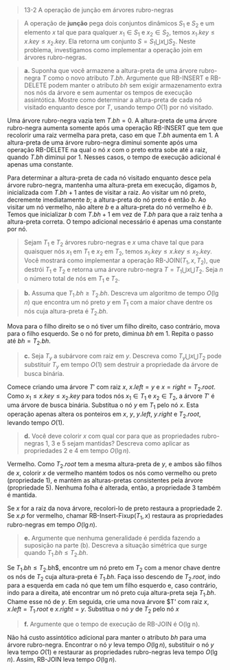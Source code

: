 > 13-2 A operação de junção em árvores rubro-negras

> A operação de **junção** pega dois conjuntos dinâmicos $S_1$ e $S_2$ e um elemento $x$ tal que para qualquer $x_1 ∈ S_1$ e $x_2 ∈ S_2$, temos $x_1.key ≤ x.key ≤ x_2.key$. Ela retorna um conjunto $S = S_1 ⋃ {x} ⋃ S_2$. Neste problema, investigamos como implementar a operação join em árvores rubro-negras.

> **a.** Suponha que você armazene a altura-preta de uma árvore rubro-negra $T$ como o novo atributo $T.bh$. Argumente que $\text{RB-INSERT}$ e $\text{RB-DELETE}$ podem manter o atributo $bh$ sem exigir armazenamento extra nos nós da árvore e sem aumentar os tempos de execução assintótica. Mostre como determinar a altura-preta de cada nó visitado enquanto desce por $T$, usando tempo $O(1)$ por nó visitado.

Uma árvore rubro-negra vazia tem $T.bh = 0$. A altura-preta de uma árvore rubro-negra aumenta somente após uma operação $\text{RB-INSERT}$ que tem que recolorir uma raiz vermelha para preta, caso em que $T.bh$ aumenta em 1. A altura-preta de uma árvore rubro-negra diminui somente após uma operação $\text{RB-DELETE}$ na qual o nó $x$ com o preto extra sobe até a raiz, quando $T.bh$ diminui por 1. Nesses casos, o tempo de execução adicional é apenas uma constante.

Para determinar a altura-preta de cada nó visitado enquanto desce pela árvore rubro-negra, mantenha uma altura-preta em execução, digamos $b$, inicializada com $T.bh+1$ antes de visitar a raiz. Ao visitar um nó preto, decremente imediatamente $b$; a altura-preta do nó preto é então $b$. Ao visitar um nó vermelho, não altere $b$ e a altura-preta do nó vermelho é $b$. Temos que inicializar $b$ com $T.bh+1$ em vez de $T.bh$ para que a raiz tenha a altura-preta correta. O tempo adicional necessário é apenas uma constante por nó.

> Sejam $T_1$ e $T_2$ árvores rubro-negras e $x$ uma chave tal que para quaisquer nós $x_1$ em $T_1$ e $x_2$ em $T_2$, temos $x_1.key ≤ x.key ≤ x_2.key$. Você mostrará como implementar a operação $\text{RB-JOIN}(T_1, x, T_2)$, que destrói $T_1$ e $T_2$ e retorna uma árvore rubro-negra $T = T_1 ⋃ {x} ⋃ T_2$. Seja $n$ o número total de nós em $T_1$ e $T_2$.

> **b.** Assuma que $T_1.bh ≥ T_2.bh$. Descreva um algoritmo de tempo $O(\lg n)$ que encontra um nó preto $y$ em $T_1$ com a maior chave dentre os nós cuja altura-preta é $T_2.bh$.

Mova para o filho direito se o nó tiver um filho direito, caso contrário, mova para o filho esquerdo. Se o nó for preto, diminua $bh$ em $1$. Repita o passo até $bh = T_2.bh$.

> **c.** Seja $T_y$ a subárvore com raiz em $y$. Descreva como $T_y ⋃ {x} ⋃ T_2$ pode substituir $T_y$ em tempo $O(1)$ sem destruir a propriedade da árvore de busca binária.

Comece criando uma árvore $T'$ com raiz $x$, $x.left=y$ e $x=right=T_2.root$. Como $x_1 \leq x.key \leq x_2.key$ para todos nós $x_1 \in T_1$ e $x_2 \in T_2$, a árvore $T'$ é uma árvore de busca binária. Substitua o nó $y$ em $T_1$ pelo nó $x$. Esta operação apenas altera os ponteiros em $x$, $y$, $y.left$, $y.right$ e $T_2.root$, levando tempo $O(1)$.

> **d.** Você deve colorir $x$ com qual cor para que as propriedades rubro-negras 1, 3 e 5 sejam mantidas? Descreva como aplicar as propriedades 2 e 4 em tempo $O(\lg n)$.

Vermelho. Como $T_2.root$ tem a mesma altura-preta de $y$, e ambos são filhos de $x$, colorir $x$ de vermelho mantém todos os nós como vermelho ou preto (propriedade 1), e mantém as alturas-pretas consistentes pela árvore (propriedade 5). Nenhuma folha é alterada, então, a propriedade 3 também é mantida.

Se $x$ for a raiz da nova árvore, recolori-lo de preto restaura a propriedade 2. Se $x.p$ for vermelho, chamar $\text{RB-Insert-Fixup}(T_1,x)$ restaura as propriedades rubro-negras em tempo $O(\lg n)$.

> **e.** Argumente que nenhuma generalidade é perdida fazendo a suposição na parte (b). Descreva a situação simétrica que surge quando $T_1.bh ≤ T_2.bh$.

Se $T_1.bh \leq T_2.$bh$, encontre um nó preto em $T_2$ com a menor chave dentre os nós de $T_2$ cuja altura-preta é $T_1.bh$. Faça isso descendo de $T_2.root$, indo para a esquerda em cada nó que tem um filho esquerdo e, caso contrário, indo para a direita, até encontrar um nó preto cuja altura-preta seja $T_1.bh$. Chame esse nó de $y$. Em seguida, crie uma nova árvore $T' com raiz $x$, $x.left=T_1.root$ e $x.right=y$. Substitua o nó $y$ de $T_2$ pelo nó $x$

> **f.** Argumente que o tempo de execução de $\text{RB-JOIN}$ é O(lg n).

Não há custo assintótico adicional para manter o atributo $bh$ para uma árvore rubro-negra. Encontrar o nó $y$ leva tempo $O(\lg n)$, substituir o nó $y$ leva tempo $O(1)$ e restaurar as propriedades rubro-negras leva tempo $O(\lg n)$. Assim, $\text{RB-JOIN}$ leva tempo $O(\lg n)$.